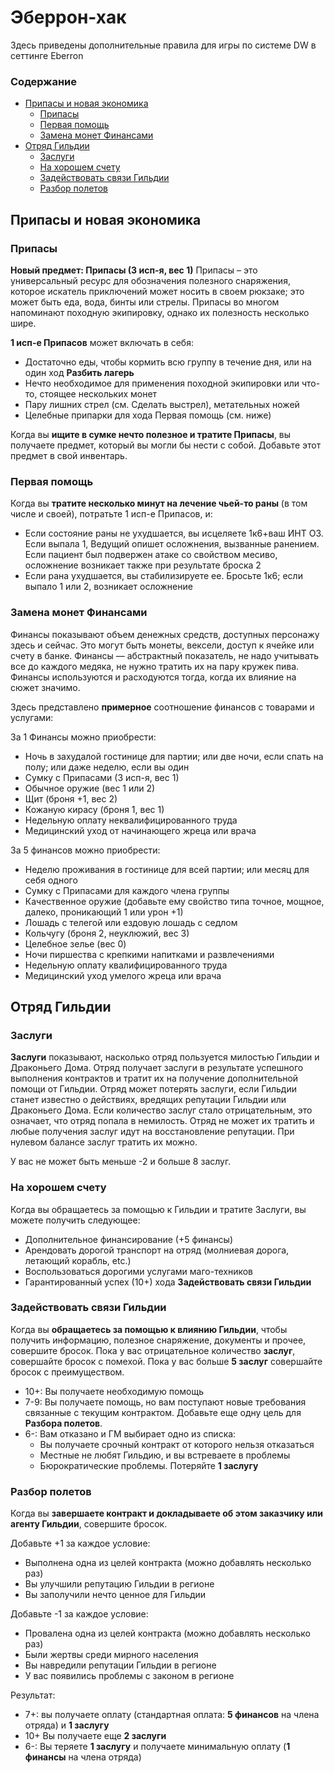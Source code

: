 # Эберрон-хак

Здесь приведены дополнительные правила для игры по системе DW в сеттинге Eberron

### Содержание

* [Припасы и новая экономика](#припасы-и-новая-экономика)
  * [Припасы](#припасы)
  * [Первая помощь](#первая-помощь)
  * [Замена монет Финансами](#замена-монет-Финансами)
* [Отряд Гильдии](#отряд-гильдии)
  * [Заслуги](#заслуги)
  * [На хорошем счету](#на-хорошем-счету)
  * [Задействовать связи Гильдии](#задействовать-связи-Гильдии)
  * [Разбор полетов](#разбор-полетов)    

## Припасы и новая экономика

### Припасы

**Новый предмет: Припасы (3 исп-я, вес 1)**
Припасы – это универсальный ресурс для обозначения полезного снаряжения, которое искатель приключений может носить в своем рюкзаке; это может быть еда, вода, бинты или стрелы. 
Припасы во многом напоминают походную экипировку, однако их полезность несколько шире.

**1 исп-е Припасов** может включать в себя:
* Достаточно еды, чтобы кормить всю группу в течение дня, или на один ход **Разбить лагерь**
* Нечто необходимое для применения походной экипировки или что-то, стоящее нескольких монет
* Пару лишних стрел (см. Сделать выстрел), метательных ножей
* Целебные припарки для хода Первая помощь (см. ниже)

Когда вы **ищите в сумке нечто полезное и тратите Припасы**, вы получаете предмет, который вы могли бы нести с собой. Добавьте этот предмет в свой инвентарь.

### Первая помощь
Когда вы **тратите несколько минут на лечение чьей-то раны** (в том числе и своей), потратьте 1 исп-е Припасов, и:
* Если состояние раны не ухудшается, вы исцеляете 1к6+ваш ИНТ ОЗ. Если выпала 1, Ведущий опишет осложнения, вызванные ранением. Если пациент был подвержен атаке со свойством месиво, осложнение возникает также при результате броска 2
* Если рана ухудшается, вы стабилизируете ее. Бросьте 1к6; если выпало 1 или 2, возникает осложнение

### Замена монет Финансами

Финансы показывают объем денежных средств, доступных персонажу здесь и сейчас. Это могут быть монеты, вексели, доступ к ячейке или счету в банке.
Финансы — абстрактный показатель, не надо учитывать все до каждого медяка, не нужно тратить их на пару кружек пива. Финансы используются и расходуются тогда, когда их влияние на сюжет значимо.

Здесь представлено **примерное** соотношение финансов с товарами и услугами:

За 1 Финансы можно приобрести:

* Ночь в захудалой гостинице для партии; или две ночи, если спать на полу; или даже неделю, если вы один
* Сумку с Припасами (3 исп-я, вес 1)
* Обычное оружие (вес 1 или 2)
* Щит (броня +1, вес 2)
* Кожаную кирасу (броня 1, вес 1)
* Недельную оплату неквалифицированного труда
* Медицинский уход от начинающего жреца или врача

За 5 финансов можно приобрести:

* Неделю проживания в гостинице для всей партии; или месяц для себя одного
* Сумку с Припасами для каждого члена группы
* Качественное оружие (добавьте ему свойство типа точное, мощное, далеко, проникающий 1 или урон +1)
* Лошадь с телегой или ездовую лошадь с седлом
* Кольчугу (броня 2, неуклюжий, вес 3)
* Целебное зелье (вес 0)
* Ночи пиршества с крепкими напитками и развлечениями
* Недельную оплату квалифицированного труда
* Медицинский уход умелого жреца или врача

## Отряд Гильдии

### Заслуги

**Заслуги** показывают, насколько отряд пользуется милостью Гильдии и Драконьего Дома. Отряд получает заслуги в результате успешного выполнения контрактов и тратит их на получение дополнительной помощи от Гильдии. Отряд может потерять заслуги, если Гильдии станет известно о действиях, вредящих репутации Гильдии или Драконьего Дома. Если количество заслуг стало отрицательным, это означает, что отряд попала в немилость. Отряд не может их тратить и любые получения заслуг идут на восстановление репутации. При нулевом балансе заслуг тратить их можно.

У вас не может быть меньше -2 и больше 8 заслуг.

### На хорошем счету

Когда вы обращаетесь за помощью к Гильдии и тратите Заслуги, вы можете получить следующее:

* Дополнительное финансирование (+5 финансы)
* Арендовать дорогой транспорт на отряд (молниевая дорога, летающий корабль, etc.)
* Воспользоваться дорогими услугами маго-техников   
* Гарантированный успех (10+) хода **Задействовать связи Гильдии**

### Задействовать связи Гильдии

Когда вы **обращаетесь за помощью к влиянию Гильдии**, чтобы получить информацию, полезное снаряжение, документы и прочее, совершите бросок. 
Пока у вас отрицательное количество **заслуг**, совершайте бросок с помехой. Пока у вас больше **5 заслуг** совершайте бросок с преимуществом.

* 10+: Вы получаете необходимую помощь
* 7-9: Вы получаете помощь, но вам поступают новые требования связанные с текущим контрактом. Добавьте еще одну цель для **Разбора полетов**.
* 6-: Вам отказано и ГМ выбирает одно из списка: 
  * Вы получаете срочный контракт от которого нельзя отказаться
  * Местные не любят Гильдию, и вы встреваете в проблемы
  * Бюрократические проблемы. Потеряйте **1 заслугу**  

### Разбор полетов

Когда вы **завершаете контракт и докладываете об этом заказчику или агенту Гильдии**, совершите бросок.

Добавьте +1 за каждое условие:
* Выполнена одна из целей контракта (можно добавлять несколько раз)
* Вы улучшили репутацию Гильдии в регионе
* Вы заполучили нечто ценное для Гильдии

Добавьте -1 за каждое условие:
* Провалена одна из целей контракта (можно добавлять несколько раз)
* Были жертвы среди мирного населения
* Вы навредили репутации Гильдии в регионе
* У вас появились проблемы с законом в регионе

Результат:

* 7+: вы получаете оплату (стандартная оплата: **5 финансов** на члена отряда) и **1 заслугу**
* 10+ Вы получаете еще **2 заслуги**
* 6-: Вы теряете **1 заслугу** и получаете минимальную оплату (**1 финансы** на члена отряда)